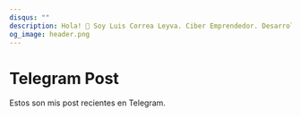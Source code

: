 ```yaml
---
disqus: ""
description: Hola! 👋 Soy Luis Correa Leyva. Ciber Emprendedor. Desarrollador de software. Siempre inventando. Estos son mis post recientes en Telegram.
og_image: header.png
---
```


# Telegram Post

Estos son mis post recientes en Telegram.

<p>
    <script
        async
        src="https://telegram.org/js/telegram-widget.js?14"
        data-telegram-post="luis_ciber/8"
        data-width="100%"
        data-userpic="false"
        data-color="#355876"
    ></script>
</p>
<p>
    <script
        async
        src="https://telegram.org/js/telegram-widget.js?14"
        data-telegram-post="luis_ciber/4"
        data-width="100%"
        data-userpic="false"
        data-color="#355876"
    ></script>
</p>
<p>
    <script
        async
        src="https://telegram.org/js/telegram-widget.js?14"
        data-telegram-post="luis_ciber/3"
        data-width="100%"
        data-userpic="false"
        data-color="#355876"
    ></script>
</p>
